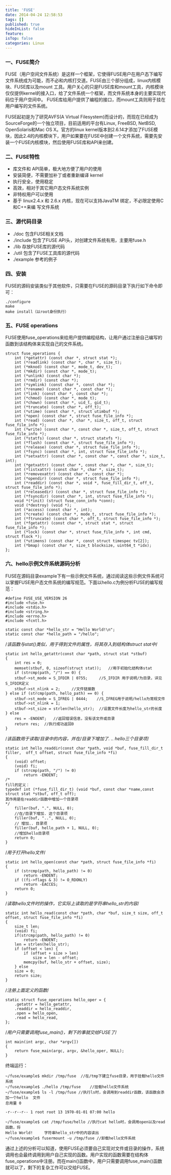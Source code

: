 ```yaml
---
title: 'FUSE'
date: 2014-04-24 12:58:53
tags: []
published: true
hideInList: false
feature: 
isTop: false
categories: Linux
---
```


### **一、FUSE简介**

FUSE（用户空间文件系统）是这样一个框架，它使得FUSE用户在用户态下编写文件系统成为可能，而不必和内核打交道。FUSE由三个部分组成，linux内核模块、FUSE库以及mount 工具。用户关心的只是FUSE库和mount工具，内核模块仅仅提供kernel的接入口，给了文件系统一个框架，而文件系统本身的主要实现代码位于用户空间中。 FUSE库给用户提供了编程的接口，而mount工具则用于挂在用户编写的文件系统。

FUSE起初是为了研究AVFS(A Virtual Filesystem)而设计的，而现在已经成为SourceForge的一个独立项目，目前适用的平台有Linux, FreeBSD, NetBSD, OpenSolaris和Mac OS X。官方的linux kernel版本到2.6.14才添加了FUSE模块，因此2.4的内核模块下，用户如果要在FUSE中创建一个文件系统，需要先安装一个FUSE内核模块，然后使用FUSE库和API来创建。

### **二、FUSE特性**

*   库文件和 API简单，极大地方便了用户的使用
*   安装简便，不需要加补丁或者重新编译 kernel
*   执行安全，使用稳定
*   高效，相对于其它用户态文件系统实例
*   非特权用户可以使用
*   基于 linux2.4.x 和 2.6.x 内核，现在可以支持JavaTM 绑定，不必限定使用C和C++来编 写文件系统

### **三、源代码目录**

*   ./doc 包含FUSE相关文档
*   ./include 包含了FUSE API头，对创建文件系统有用，主要用fuse.h
*   ./lib 存放FUSE库的源代码
*   ./util 包含了FUSE工具库的源代码
*   ./example 参考的例子

### **四、安装**

FUSE的源码安装类似于其他软件，只需要在FUSE的源码目录下执行如下命令即可：

    ./configure
    make
    make install（以root身份执行）
    

### **五、FUSE operations**

FUSE使用fuse_operations来给用户提供编程结构，让用户通过注册自己编写的函数到该结构体来实现自己的文件系统。

    struct fuse_operations {
        int (*getattr) (const char *, struct stat *);
        int (*readlink) (const char *, char *, size_t);
        int (*mknod) (const char *, mode_t, dev_t);
        int (*mkdir) (const char *, mode_t);
        int (*unlink) (const char *);
        int (*rmdir) (const char *);
        int (*symlink) (const char *, const char *);
        int (*rename) (const char *, const char *);
        int (*link) (const char *, const char *);
        int (*chmod) (const char *, mode_t);
        int (*chown) (const char *, uid_t, gid_t);
        int (*truncate) (const char *, off_t);
        int (*utime) (const char *, struct utimbuf *);
        int (*open) (const char *, struct fuse_file_info *);
        int (*read) (const char *, char *, size_t, off_t, struct fuse_file_info *);
        int (*write) (const char *, const char *, size_t, off_t, struct fuse_file_info *);
        int (*statfs) (const char *, struct statvfs *);
        int (*flush) (const char *, struct fuse_file_info *);
        int (*release) (const char *, struct fuse_file_info *);
        int (*fsync) (const char *, int, struct fuse_file_info *);
        int (*setxattr) (const char *, const char *, const char *, size_t, int);
        int (*getxattr) (const char *, const char *, char *, size_t);
        int (*listxattr) (const char *, char *, size_t);
        int (*removexattr) (const char *, const char *);
        int (*opendir) (const char *, struct fuse_file_info *);
        int (*readdir) (const char *, void *, fuse_fill_dir_t, off_t, struct fuse_file_info *);
        int (*releasedir) (const char *, struct fuse_file_info *);
        int (*fsyncdir) (const char *, int, struct fuse_file_info *);
        void *(*init) (struct fuse_conn_info *conn);
        void (*destroy) (void *);
        int (*access) (const char *, int);
        int (*create) (const char *, mode_t, struct fuse_file_info *);
        int (*ftruncate) (const char *, off_t, struct fuse_file_info *);
        int (*fgetattr) (const char *, struct stat *, struct fuse_file_info *);
        int (*lock) (const char *, struct fuse_file_info *, int cmd, struct flock *);
        int (*utimens) (const char *, const struct timespec tv[2]);
        int (*bmap) (const char *, size_t blocksize, uint64_t *idx);
    };
    

### **六、hello示例文件系统源码分析**

FUSE在源码目录example下有一些示例文件系统，通过阅读这些示例文件系统可以掌握FUSE用户态文件系统的编写规范。下面以hello.c为例分析FUSE的编写规范：

    #define FUSE_USE_VERSION 26
    #include <fuse.h>
    #include <stdio.h>
    #include <string.h>
    #include <errno.h>
    #include <fcntl.h>
    
    static const char *hello_str = "Hello World!\n";
    static const char *hello_path = "/hello";
    

/_该函数与stat()类似，用于得到文件的属性，将其存入到结构体struct stat中_/

    static int hello_getattr(const char *path, struct stat *stbuf)
    {
        int res = 0;
        memset(stbuf, 0, sizeof(struct stat));	 //用于初始化结构体stat
        if (strcmp(path, "/") == 0) {
        stbuf->st_mode = S_IFDIR | 0755;	 //S_IFDIR 用于说明/为目录，详见S_IFDIR定义
        stbuf->st_nlink = 2;	 //文件链接数
    } else if (strcmp(path, hello_path) == 0) {
        stbuf->st_mode = S_IFREG | 0444;	//S_IFREG用于说明/hello为常规文件
        stbuf->st_nlink = 1;
        stbuf->st_size = strlen(hello_str);	 //设置文件长度为hello_str的长度
    } else
        res = -ENOENT;	 //返回错误信息，没有该文件或目录
        return res;	 //执行成功返回0
    }
    

/_该函数用于读取/目录中的内容，并在/目录下增加了. .. hello三个目录项_/

    static int hello_readdir(const char *path, void *buf, fuse_fill_dir_t filler,  off_t offset, struct fuse_file_info *fi)    
    {    
        (void) offset;        
        (void) fi;        
        if (strcmp(path, "/") != 0)     
            return -ENOENT;
    /*
    fill的定义：
    typedef int (*fuse_fill_dir_t) (void *buf, const char *name,const struct stat *stbuf, off_t off);
    其作用是在readdir函数中增加一个目录项
    */
        filler(buf, ".", NULL, 0);
        //在/目录下增加. 这个目录项
        filler(buf, "..", NULL, 0);
        // 增加.. 目录项
        filler(buf, hello_path + 1, NULL, 0);
        //增加hello目录项
        return 0;
    }
    

/_用于打开hello文件_/

    static int hello_open(const char *path, struct fuse_file_info *fi)
    {
        if (strcmp(path, hello_path) != 0) 
            return -ENOENT;
        if ((fi->flags & 3) != O_RDONLY)
            return -EACCES;
        return 0;
    }
    

/_读取hello文件时的操作，它实际上读取的是字符串hello_str的内容_/

    static int hello_read(const char *path, char *buf, size_t size, off_t offset, struct fuse_file_info *fi)
    {
        size_t len;
        (void) fi;
        if(strcmp(path, hello_path) != 0)
            return -ENOENT;
        len = strlen(hello_str);
        if (offset < len) {
            if (offset + size > len)
                size = len - offset;
            memcpy(buf, hello_str + offset, size);
        } else
        size = 0;
        return size;
    }
    

/_注册上面定义的函数_/

    static struct fuse_operations hello_oper = {
        .getattr = hello_getattr,
        .readdir = hello_readdir,
        .open = hello_open,
        .read = hello_read,
    };
    

/_用户只需要调用fuse_main()，剩下的事就交给FUSE了_/

    int main(int argc, char *argv[])
    {
        return fuse_main(argc, argv, &hello_oper, NULL);
    }
    

终端运行：

    ~/fuse/example$ mkdir /tmp/fuse	 //在/tmp下建立fuse目录，用于挂载hello文件系统
    ~/fuse/example$ ./hello /tmp/fuse	 //挂载hello文件系统
    ~/fuse/example$ ls -l /tmp/fuse	//执行ls时，会调用到readdir函数，该函数会添加一个hello	 文件
    总用量 0
    
    -r--r--r-- 1 root root 13 1970-01-01 07:00 hello
    
    ~/fuse/example$ cat /tmp/fuse/hello	//执行cat hello时，会调用open以及read函数，将
    Hello World!	 字符串hello_str中的内容读出
    ~/fuse/example$ fusermount -u /tmp/fuse //卸载hello文件系统
    

通过上述的分析可以知道，使用FUSE必须要自己实现对文件或目录的操作，系统调用也会最终调用到用户自己实现的函数。用户实现的函数需要在结构体fuse\_operations中注册。而在main()函数中，用户只需要调用fuse\_main()函数就可以了，剩下的复杂工作可以交给FUSE。